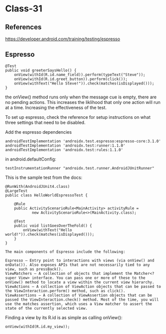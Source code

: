 # Class-31

## References 

https://developer.android.com/training/testing/espresso


## Espresso

```
@Test
public void greeterSaysHello() {
    onView(withId(R.id.name_field)).perform(typeText("Steve"));
    onView(withId(R.id.greet_button)).perform(click());
    onView(withText("Hello Steve!")).check(matches(isDisplayed()));
}
```

the onView() method runs only when the message cue is empty, there are no pending actions. This increases the liklihood that only one action will run at a time. Increasing the effectiveness of the test. 

To set up espresso, check the reference for setup instructions on what three settings that need to be disabled. 

Add the espresso dependencies
```
androidTestImplementation 'androidx.test.espresso:espresso-core:3.1.0'
androidTestImplementation 'androidx.test:runner:1.1.0'
androidTestImplementation 'androidx.test:rules:1.1.0'
```
in android.defaultConfig:

```
testInstrumentationRunner "androidx.test.runner.AndroidJUnitRunner"
```
This is the sample test from the docs:
```
@RunWith(AndroidJUnit4.class)
@LargeTest
public class HelloWorldEspressoTest {

    @Rule
    public ActivityScenarioRule<MainActivity> activityRule =
            new ActivityScenarioRule<>(MainActivity.class);

    @Test
    public void listGoesOverTheFold() {
        onView(withText("Hello world!")).check(matches(isDisplayed()));
    }
}
```

```
The main components of Espresso include the following:

Espresso – Entry point to interactions with views (via onView() and onData()). Also exposes APIs that are not necessarily tied to any view, such as pressBack().
ViewMatchers – A collection of objects that implement the Matcher<? super View> interface. You can pass one or more of these to the onView() method to locate a view within the current view hierarchy.
ViewActions – A collection of ViewAction objects that can be passed to the ViewInteraction.perform() method, such as click().
ViewAssertions – A collection of ViewAssertion objects that can be passed the ViewInteraction.check() method. Most of the time, you will use the matches assertion, which uses a View matcher to assert the state of the currently selected view.

```

Finding a view by its R.id is as simple as calling onView():

```
onView(withId(R.id.my_view));
```


